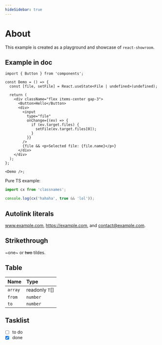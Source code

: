 ```yaml
---
hideSidebar: true
---
```


# About

This example is created as a playground and showcase of `react-showroom`.

## Example in doc

```tsx live frame
import { Button } from 'components';

const Demo = () => {
  const [file, setFile] = React.useState<File | undefined>(undefined);

  return (
    <div className="flex items-center gap-3">
      <Button>Hello</Button>
      <div>
        <input
          type="file"
          onChange={(ev) => {
            if (ev.target.files) {
              setFile(ev.target.files[0]);
            }
          }}
        />
        {file && <p>Selected file: {file.name}</p>}
      </div>
    </div>
  );
};

<Demo />;
```

Pure TS example:

```ts live frame
import cx from 'classnames';

console.log(cx('hahaha', true && 'lol'));
```

## Autolink literals

www.example.com, https://example.com, and contact@example.com.

## Strikethrough

~one~ or ~~two~~ tildes.

## Table

| Name    | Type           |
| :------ | :------------- |
| `array` | readonly `T`[] |
| `from`  | `number`       |
| `to`    | `number`       |

## Tasklist

- [ ] to do
- [x] done
